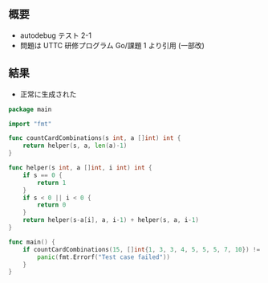 ## 概要

- autodebug テスト 2-1
- 問題は UTTC 研修プログラム Go/課題 1 より引用 (一部改)

## 結果

- 正常に生成された

```go
package main

import "fmt"

func countCardCombinations(s int, a []int) int {
    return helper(s, a, len(a)-1)
}

func helper(s int, a []int, i int) int {
    if s == 0 {
        return 1
    }
    if s < 0 || i < 0 {
        return 0
    }
    return helper(s-a[i], a, i-1) + helper(s, a, i-1)
}

func main() {
    if countCardCombinations(15, []int{1, 3, 3, 4, 5, 5, 5, 7, 10}) != 19 {
        panic(fmt.Errorf("Test case failed"))
    }
}
```
